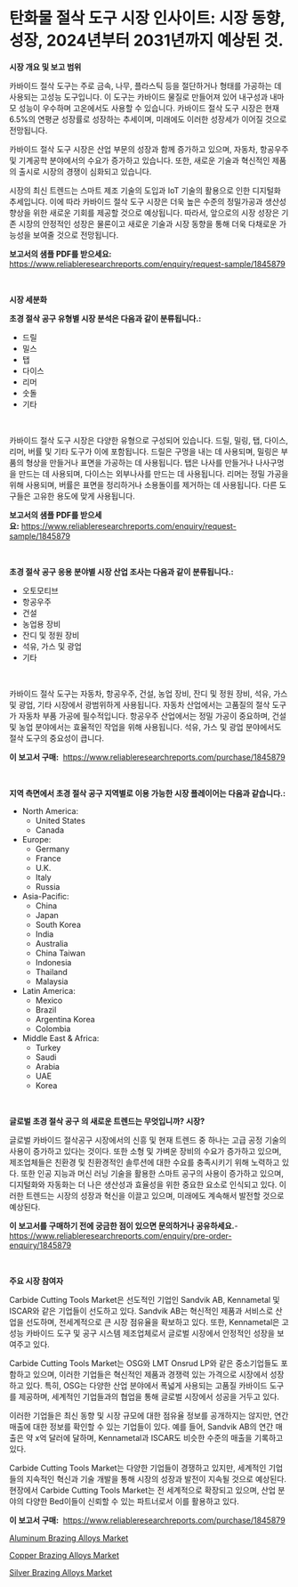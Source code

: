 <p><h1>탄화물 절삭 도구 시장 인사이트: 시장 동향, 성장, 2024년부터 2031년까지 예상된 것.</h1></p><p><strong>시장 개요 및 보고 범위</strong></p>
<p><p>카바이드 절삭 도구는 주로 금속, 나무, 플라스틱 등을 절단하거나 형태를 가공하는 데 사용되는 고성능 도구입니다. 이 도구는 카바이드 물질로 만들어져 있어 내구성과 내마모 성능이 우수하며 고온에서도 사용할 수 있습니다. 카바이드 절삭 도구 시장은 현재 6.5%의 연평균 성장률로 성장하는 추세이며, 미래에도 이러한 성장세가 이어질 것으로 전망됩니다.</p><p>카바이드 절삭 도구 시장은 산업 부문의 성장과 함께 증가하고 있으며, 자동차, 항공우주 및 기계공학 분야에서의 수요가 증가하고 있습니다. 또한, 새로운 기술과 혁신적인 제품의 출시로 시장의 경쟁이 심화되고 있습니다.</p><p>시장의 최신 트렌드는 스마트 제조 기술의 도입과 IoT 기술의 활용으로 인한 디지털화 추세입니다. 이에 따라 카바이드 절삭 도구 시장은 더욱 높은 수준의 정밀가공과 생산성 향상을 위한 새로운 기회를 제공할 것으로 예상됩니다. 따라서, 앞으로의 시장 성장은 기존 시장의 안정적인 성장은 물론이고 새로운 기술과 시장 동향을 통해 더욱 다채로운 가능성을 보여줄 것으로 전망됩니다.</p></p>
<p><strong>보고서의 샘플 PDF를 받으세요:</strong> <a href="https://www.reliableresearchreports.com/enquiry/request-sample/1845879">https://www.reliableresearchreports.com/enquiry/request-sample/1845879</a></p>
<p>&nbsp;</p>
<p><strong>시장 세분화</strong></p>
<p><strong>초경 절삭 공구 유형별 시장 분석은 다음과 같이 분류됩니다.:</strong></p>
<p><ul><li>드릴</li><li>밀스</li><li>탭</li><li>다이스</li><li>리머</li><li>숫돌</li><li>기타</li></ul></p>
<p>&nbsp;</p>
<p><p>카바이드 절삭 도구 시장은 다양한 유형으로 구성되어 있습니다. 드릴, 밀링, 탭, 다이스, 리머, 버률 및 기타 도구가 이에 포함됩니다. 드릴은 구멍을 내는 데 사용되며, 밀링은 부품의 형상을 만들거나 표면을 가공하는 데 사용됩니다. 탭은 나사를 만들거나 나사구멍을 만드는 데 사용되며, 다이스는 외부나사를 만드는 데 사용됩니다. 리머는 정밀 가공을 위해 사용되며, 버률은 표면을 정리하거나 소용돌이를 제거하는 데 사용됩니다. 다른 도구들은 고유한 용도에 맞게 사용됩니다.</p></p>
<p><strong>보고서의 샘플 PDF를 받으세요:</strong>&nbsp;<a href="https://www.reliableresearchreports.com/enquiry/request-sample/1845879">https://www.reliableresearchreports.com/enquiry/request-sample/1845879</a></p>
<p>&nbsp;</p>
<p><strong> 초경 절삭 공구 응용 분야별 시장 산업 조사는 다음과 같이 분류됩니다.:</strong></p>
<p><ul><li>오토모티브</li><li>항공우주</li><li>건설</li><li>농업용 장비</li><li>잔디 및 정원 장비</li><li>석유, 가스 및 광업</li><li>기타</li></ul></p>
<p>&nbsp;</p>
<p><p>카바이드 절삭 도구는 자동차, 항공우주, 건설, 농업 장비, 잔디 및 정원 장비, 석유, 가스 및 광업, 기타 시장에서 광범위하게 사용됩니다. 자동차 산업에서는 고품질의 절삭 도구가 자동차 부품 가공에 필수적입니다. 항공우주 산업에서는 정밀 가공이 중요하며, 건설 및 농업 분야에서는 효율적인 작업을 위해 사용됩니다. 석유, 가스 및 광업 분야에서도 절삭 도구의 중요성이 큽니다.</p></p>
<p><strong>이 보고서 구매:</strong>&nbsp; <a href="https://www.reliableresearchreports.com/purchase/1845879">https://www.reliableresearchreports.com/purchase/1845879</a></p>
<p>&nbsp;</p>
<p><strong>지역 측면에서 초경 절삭 공구 지역별로 이용 가능한 시장 플레이어는 다음과 같습니다.:</strong></p>
<p><ul>
    <li>
        North America:
        <ul>
            <li>United States</li>
            <li>Canada</li>
        </ul>
    </li>
    <li>
        Europe:
        <ul>
            <li>Germany</li>
            <li>France</li>
            <li>U.K.</li>
            <li>Italy</li>
            <li>Russia</li>
        </ul>
    </li>
    <li>
        Asia-Pacific:
        <ul>
            <li>China</li>
            <li>Japan</li>
            <li>South Korea</li>
            <li>India</li>
            <li>Australia</li>
            <li>China Taiwan</li>
            <li>Indonesia</li>
            <li>Thailand</li>
            <li>Malaysia</li>
        </ul>
    </li>
    <li>
        Latin America:
        <ul>
            <li>Mexico</li>
            <li>Brazil</li>
            <li>Argentina Korea</li>
            <li>Colombia</li>
        </ul>
    </li>
    <li>
        Middle East & Africa:
        <ul>
            <li>Turkey</li>
            <li>Saudi</li>
            <li>Arabia</li>
            <li>UAE</li>
            <li>Korea</li>
        </ul>
    </li>
    </ul></p>
<p>&nbsp;</p>
<p><strong>글로벌 초경 절삭 공구 의 새로운 트렌드는 무엇입니까? 시장?</strong></p>
<p><p>글로벌 카바이드 절삭공구 시장에서의 신흥 및 현재 트렌드 중 하나는 고급 공정 기술의 사용이 증가하고 있다는 것이다. 또한 소형 및 가벼운 장비의 수요가 증가하고 있으며, 제조업체들은 친환경 및 친환경적인 솔루션에 대한 수요를 충족시키기 위해 노력하고 있다. 또한 인공 지능과 머신 러닝 기술을 활용한 스마트 공구의 사용이 증가하고 있으며, 디지털화와 자동화는 더 나은 생산성과 효율성을 위한 중요한 요소로 인식되고 있다. 이러한 트렌드는 시장의 성장과 혁신을 이끌고 있으며, 미래에도 계속해서 발전할 것으로 예상된다.</p></p>
<p><strong>이 보고서를 구매하기 전에 궁금한 점이 있으면 문의하거나 공유하세요.</strong>- <a href="https://www.reliableresearchreports.com/enquiry/pre-order-enquiry/1845879">https://www.reliableresearchreports.com/enquiry/pre-order-enquiry/1845879</a></p>
<p>&nbsp;</p>
<p><strong>주요 시장 참여자</strong></p>
<p><p>Carbide Cutting Tools Market은 선도적인 기업인 Sandvik AB, Kennametal 및 ISCAR와 같은 기업들이 선도하고 있다. Sandvik AB는 혁신적인 제품과 서비스로 산업을 선도하며, 전세계적으로 큰 시장 점유율을 확보하고 있다. 또한, Kennametal은 고성능 카바이드 도구 및 공구 시스템 제조업체로서 글로벌 시장에서 안정적인 성장을 보여주고 있다. </p><p>Carbide Cutting Tools Market는 OSG와 LMT Onsrud LP와 같은 중소기업들도 포함하고 있으며, 이러한 기업들은 혁신적인 제품과 경쟁력 있는 가격으로 시장에서 성장하고 있다. 특히, OSG는 다양한 산업 분야에서 폭넓게 사용되는 고품질 카바이드 도구를 제공하며, 세계적인 기업들과의 협업을 통해 글로벌 시장에서 성공을 거두고 있다.</p><p>이러한 기업들은 최신 동향 및 시장 규모에 대한 점유율 정보를 공개하지는 않지만, 연간 매출에 대한 정보를 확인할 수 있는 기업들이 있다. 예를 들어, Sandvik AB의 연간 매출은 약 x억 달러에 달하며, Kennametal과 ISCAR도 비슷한 수준의 매출을 기록하고 있다.</p><p>Carbide Cutting Tools Market는 다양한 기업들이 경쟁하고 있지만, 세계적인 기업들의 지속적인 혁신과 기술 개발을 통해 시장의 성장과 발전이 지속될 것으로 예상된다. 현장에서 Carbide Cutting Tools Market는 전 세계적으로 확장되고 있으며, 산업 분야의 다양한 Bed이들이 신뢰할 수 있는 파트너로서 이를 활용하고 있다.</p></p>
<p><strong>이 보고서 구매:</strong>&nbsp;&nbsp;<a href="https://www.reliableresearchreports.com/purchase/1845879">https://www.reliableresearchreports.com/purchase/1845879</a></p>
<p><p><a href="https://github.com/redneck06/Market-Research-Report-List-2/blob/main/aluminum-brazing-alloys-market.md">Aluminum Brazing Alloys Market</a></p><p><a href="https://github.com/nicoletavirag/Market-Research-Report-List-2/blob/main/copper-brazing-alloys-market.md">Copper Brazing Alloys Market</a></p><p><a href="https://github.com/mauripalmi/Market-Research-Report-List-2/blob/main/silver-brazing-alloys-market.md">Silver Brazing Alloys Market</a></p></p>
